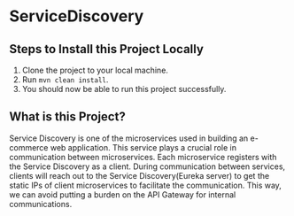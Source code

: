 # ServiceDiscovery

## Steps to Install this Project Locally

1. Clone the project to your local machine.
2. Run `mvn clean install`.
3. You should now be able to run this project successfully.

## What is this Project?

Service Discovery is one of the microservices used in building an e-commerce web application. This service plays a crucial role in communication between microservices. Each microservice registers with the Service Discovery as a client. During communication between services, clients will reach out to the Service Discovery(Eureka server) to get the static IPs of client microservices to facilitate the communication. This way, we can avoid putting a burden on the API Gateway for internal communications.


